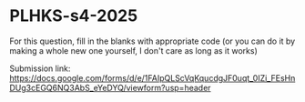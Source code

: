 # PLHKS-s4-2025

For this question, fill in the blanks with appropriate code (or you can do it by making a whole new one yourself, I don't care as long as it works)

Submission link: https://docs.google.com/forms/d/e/1FAIpQLScVqKqucdgJF0uqt_0IZi_FEsHnDUg3cEGQ6NQ3AbS_eYeDYQ/viewform?usp=header
